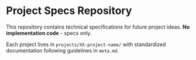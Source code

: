 # Project Specs Repository

This repository contains technical specifications for future project ideas. **No implementation code** - specs only.

Each project lives in `projects/XX-project-name/` with standardized documentation following guidelines in `meta.md`.
